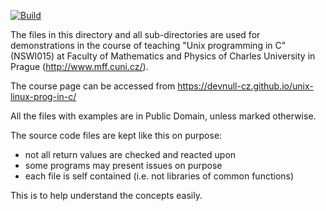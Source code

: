 [![Build](https://github.com/devnull-cz/unix-linux-prog-in-c-src/actions/workflows/build.yml/badge.svg)](https://github.com/devnull-cz/unix-linux-prog-in-c-src/actions/workflows/build.yml)

The files in this directory and all sub-directories are used for demonstrations
in the course of teaching "Unix programming in C" (NSWI015) at Faculty of
Mathematics and Physics of Charles University in Prague
(http://www.mff.cuni.cz/).

The course page can be accessed from https://devnull-cz.github.io/unix-linux-prog-in-c/

All the files with examples are in Public Domain, unless marked otherwise.

The source code files are kept like this on purpose:
  - not all return values are checked and reacted upon
  - some programs may present issues on purpose
  - each file is self contained (i.e. not libraries of common functions)

This is to help understand the concepts easily.
